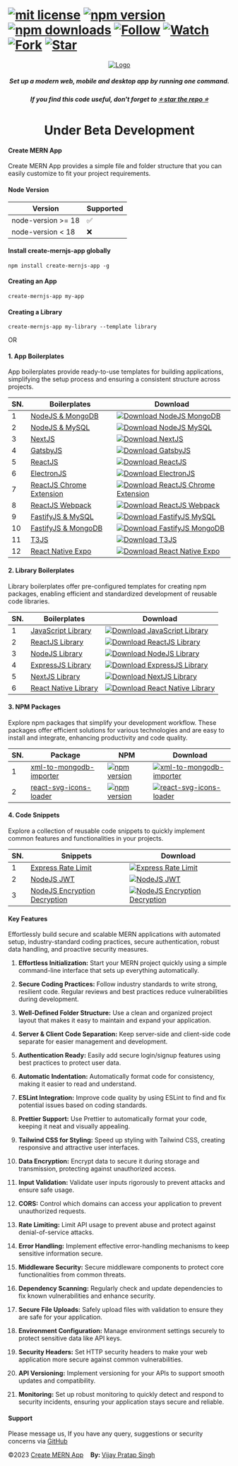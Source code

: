 # [![mit license](https://img.shields.io/github/license/mernjs/create-mern-app)](https://github.com/mernjs/create-mern-app/blob/master/LICENSE) [![npm version](https://img.shields.io/npm/v/create-mernjs-app)](https://www.npmjs.com/package/create-mernjs-app) [![npm downloads](https://img.shields.io/npm/dy/create-mernjs-app)](https://www.npmjs.com/package/create-mernjs-app) [![Follow](https://img.shields.io/github/followers/mernjs?style=social)](https://github.com/mernjs?tab=followers) [![Watch](https://img.shields.io/github/watchers/mernjs/create-mern-app?style=social)](https://github.com/mernjs/create-mern-app/watchers) [![Fork](https://img.shields.io/github/forks/mernjs/create-mern-app?style=social)](https://github.com/mernjs/create-mern-app/network/members) [![Star](https://img.shields.io/github/stars/mernjs/create-mern-app?style=social)](https://github.com/mernjs/create-mern-app/stargazers)

<p align="center">
  <a target="_blank" href="https://mernjs.github.io/create-mern-app" rel="noopener">
 <img src="https://mernjs.github.io/create-mern-app/assets/logo1.png" alt="Logo"></a>
</p>
<h5 align="center">Set up a modern web, mobile and desktop app by running one command.</h5>

<h5 align="center">
If you find this code useful, don't forget to <a target="_blank" href="https://github.com/mernjs/create-mern-app" rel="noopener">⭐ star the repo ⭐</a> 
</h5>

<h1 align="center">
Under Beta Development
</h1>

<h4>Create MERN App</h4>

Create MERN App provides a simple file and folder structure that you can easily customize to fit your project requirements.

<h4>Node Version </h4>

| Version | Supported          |
| ------- | ------------------ |
| node-version >= 18   | :white_check_mark: |
| node-version  < 18   | :x:  |

<h4>Install create-mernjs-app globally</h4>

```
npm install create-mernjs-app -g 
```

<h4>Creating an App</h4>

```
create-mernjs-app my-app
```

<h4>Creating a Library</h4>

```
create-mernjs-app my-library --template library
```

OR 

<h4>1. App Boilerplates</h4>

App boilerplates provide ready-to-use templates for building applications, simplifying the setup process and ensuring a consistent structure across projects.

| SN. | Boilerplates | Download |
| ------ | ------ | ------ |
| 1 | [NodeJS & MongoDB](https://github.com/mernjs/create-mern-app/tree/master/src/app/nodejs-mongodb-boilerplate) | [![Download NodeJS MongoDB](https://custom-icon-badges.herokuapp.com/badge/-Download-blue?style=for-the-badge&logo=download&logoColor=white "Download NodeJS MongoDB")](https://github.com/mernjs/create-mern-app/raw/master/zip/app/nodejs-mongodb-boilerplate.zip) |
| 2 | [NodeJS & MySQL](https://github.com/mernjs/create-mern-app/tree/master/src/app/nodejs-mysql-boilerplate) | [![Download NodeJS MySQL](https://custom-icon-badges.herokuapp.com/badge/-Download-blue?style=for-the-badge&logo=download&logoColor=white "Download NodeJS MySQL")](https://github.com/mernjs/create-mern-app/raw/master/zip/app/nodejs-mysql-boilerplate.zip) |
| 3 | [NextJS](https://github.com/mernjs/create-mern-app/tree/master/src/app/nextjs-boilerplate) | [![Download NextJS](https://custom-icon-badges.herokuapp.com/badge/-Download-blue?style=for-the-badge&logo=download&logoColor=white "Download NextJS")](https://github.com/mernjs/create-mern-app/raw/master/zip/app/nextjs-boilerplate.zip) |
| 4 | [GatsbyJS](https://github.com/mernjs/create-mern-app/tree/master/src/app/gatsbyjs-boilerplate) | [![Download GatsbyJS](https://custom-icon-badges.herokuapp.com/badge/-Download-blue?style=for-the-badge&logo=download&logoColor=white "Download GatsbyJS")](https://github.com/mernjs/create-mern-app/raw/master/zip/app/gatsbyjs-boilerplate.zip) |
| 5 | [ReactJS](https://github.com/mernjs/create-mern-app/tree/master/src/app/reactjs-boilerplate) | [![Download ReactJS](https://custom-icon-badges.herokuapp.com/badge/-Download-blue?style=for-the-badge&logo=download&logoColor=white "Download ReactJS")](https://github.com/mernjs/create-mern-app/raw/master/zip/app/reactjs-boilerplate.zip) |
| 6 | [ElectronJS](https://github.com/mernjs/create-mern-app/tree/master/src/app/electronjs-boilerplate) | [![Download ElectronJS](https://custom-icon-badges.herokuapp.com/badge/-Download-blue?style=for-the-badge&logo=download&logoColor=white "Download ElectronJS")](https://github.com/mernjs/create-mern-app/raw/master/zip/app/electronjs-boilerplate.zip) |
| 7 | [ReactJS Chrome Extension](https://github.com/mernjs/create-mern-app/tree/master/src/app/reactjs-chrome-extension-boilerplate) | [![Download ReactJS Chrome Extension](https://custom-icon-badges.herokuapp.com/badge/-Download-blue?style=for-the-badge&logo=download&logoColor=white "Download ReactJS Chrome Extension")](https://github.com/mernjs/create-mern-app/raw/master/zip/app/reactjs-chrome-extension-boilerplate.zip) |
| 8 | [ReactJS Webpack](https://github.com/mernjs/create-mern-app/tree/master/src/app/reactjs-webpack-boilerplate) | [![Download ReactJS Webpack](https://custom-icon-badges.herokuapp.com/badge/-Download-blue?style=for-the-badge&logo=download&logoColor=white "Download ReactJS Webpack")](https://github.com/mernjs/create-mern-app/raw/master/zip/app/reactjs-webpack-boilerplate.zip) |
| 9 | [FastifyJS & MySQL](https://github.com/mernjs/create-mern-app/tree/master/src/app/fastifyjs-mysql-boilerplate) | [![Download FastifyJS MySQL](https://custom-icon-badges.herokuapp.com/badge/-Download-blue?style=for-the-badge&logo=download&logoColor=white "Download FastifyJS MySQL")](https://github.com/mernjs/create-mern-app/raw/master/zip/app/fastifyjs-mysql-boilerplate.zip) |
| 10 | [FastifyJS & MongoDB](https://github.com/mernjs/create-mern-app/tree/master/src/app/fastifyjs-mongodb-boilerplate) | [![Download FastifyJS MongoDB](https://custom-icon-badges.herokuapp.com/badge/-Download-blue?style=for-the-badge&logo=download&logoColor=white "Download FastifyJS MongoDB")](https://github.com/mernjs/create-mern-app/raw/master/zip/app/fastifyjs-mongodb-boilerplate.zip) |
| 11 | [T3JS](https://github.com/mernjs/create-mern-app/tree/master/src/app/t3js-boilerplate) | [![Download T3JS](https://custom-icon-badges.herokuapp.com/badge/-Download-blue?style=for-the-badge&logo=download&logoColor=white "Download T3JS")](https://github.com/mernjs/create-mern-app/raw/master/zip/app/t3js-boilerplate.zip) |
| 12 | [React Native Expo](https://github.com/mernjs/create-mern-app/tree/master/src/app/expo-boilerplate) | [![Download React Native Expo](https://custom-icon-badges.herokuapp.com/badge/-Download-blue?style=for-the-badge&logo=download&logoColor=white "Download React Native Expo")](https://github.com/mernjs/create-mern-app/raw/master/zip/app/expo-boilerplate.zip) |

<h4>2. Library Boilerplates</h4>

Library boilerplates offer pre-configured templates for creating npm packages, enabling efficient and standardized development of reusable code libraries.

| SN. | Boilerplates | Download |
| ------ | ------ | ------ |
| 1 | [JavaScript Library](https://github.com/mernjs/create-mern-app/tree/master/src/library/javascript-library-boilerplate) | [![Download JavaScript Library](https://custom-icon-badges.herokuapp.com/badge/-Download-blue?style=for-the-badge&logo=download&logoColor=white "Download JavaScript Library")](https://github.com/mernjs/create-mern-app/raw/master/zip/library/javascript-library-boilerplate.zip) |
| 2 | [ReactJS Library](https://github.com/mernjs/create-mern-app/tree/master/src/library/reactjs-library-boilerplate) | [![Download ReactJS Library](https://custom-icon-badges.herokuapp.com/badge/-Download-blue?style=for-the-badge&logo=download&logoColor=white "Download ReactJS Library")](https://github.com/mernjs/create-mern-app/raw/master/zip/library/reactjs-library-boilerplate.zip) |
| 3 | [NodeJS Library](https://github.com/mernjs/create-mern-app/tree/master/src/library/nodejs-library-boilerplate) | [![Download NodeJS Library](https://custom-icon-badges.herokuapp.com/badge/-Download-blue?style=for-the-badge&logo=download&logoColor=white "Download NodeJS Library")](https://github.com/mernjs/create-mern-app/raw/master/zip/library/nodejs-library-boilerplate.zip) |
| 4 | [ExpressJS Library](https://github.com/mernjs/create-mern-app/tree/master/src/library/expressjs-library-boilerplate) | [![Download ExpressJS Library](https://custom-icon-badges.herokuapp.com/badge/-Download-blue?style=for-the-badge&logo=download&logoColor=white "Download ExpressJS Library")](https://github.com/mernjs/create-mern-app/raw/master/zip/library/expressjs-library-boilerplate.zip) |
| 5 | [NextJS Library](https://github.com/mernjs/create-mern-app/tree/master/src/library/nextjs-library-boilerplate) | [![Download NextJS Library](https://custom-icon-badges.herokuapp.com/badge/-Download-blue?style=for-the-badge&logo=download&logoColor=white "Download NextJS Library")](https://github.com/mernjs/create-mern-app/raw/master/zip/library/nextjs-library-boilerplate.zip) |
| 6 | [React Native Library](https://github.com/mernjs/create-mern-app/tree/master/src/library/react-native-library-boilerplate) | [![Download React Native Library](https://custom-icon-badges.herokuapp.com/badge/-Download-blue?style=for-the-badge&logo=download&logoColor=white "Download React Native Library")](https://github.com/mernjs/create-mern-app/raw/master/zip/library/react-native-library-boilerplate.zip) |

<h4>3. NPM Packages</h4>

Explore npm packages that simplify your development workflow. These packages offer efficient solutions for various technologies and are easy to install and integrate, enhancing productivity and code quality.

| SN. | Package | NPM | Download |
| ------ | ------ | ------ | ------ |
| 1 | [xml-to-mongodb-importer](https://github.com/mernjs/create-mern-app/tree/master/src/packages/xml-to-mongodb-importer) | [![npm version](https://img.shields.io/npm/v/xml-to-mongodb-importer)](https://www.npmjs.com/package/xml-to-mongodb-importer)  | [![xml-to-mongodb-importer](https://custom-icon-badges.herokuapp.com/badge/-Download-blue?style=for-the-badge&logo=download&logoColor=white "xml-to-mongodb-importer")](https://github.com/mernjs/create-mern-app/tree/master/src/packages/xml-to-mongodb-importer) |
| 2 | [react-svg-icons-loader](https://github.com/mernjs/create-mern-app/tree/master/src/packages/react-svg-icons-loader) | [![npm version](https://img.shields.io/npm/v/react-svg-icons-loader)](https://www.npmjs.com/package/react-svg-icons-loader)  | [![react-svg-icons-loader](https://custom-icon-badges.herokuapp.com/badge/-Download-blue?style=for-the-badge&logo=download&logoColor=white "react-svg-icons-loader")](https://github.com/mernjs/create-mern-app/tree/master/src/packages/react-svg-icons-loader) |

<h4>4. Code Snippets</h4>

Explore a collection of reusable code snippets to quickly implement common features and functionalities in your projects.

| SN. | Snippets | Download |
| ------ | ------ | ------ |
| 1 | [Express Rate Limit](https://github.com/mernjs/create-mern-app/tree/master/src/snippets/express-rate-limit) | [![Express Rate Limit](https://custom-icon-badges.herokuapp.com/badge/-Download-blue?style=for-the-badge&logo=download&logoColor=white "Express Rate Limit")](https://github.com/mernjs/create-mern-app/raw/master/zip/snippets/express-rate-limit.zip) |
| 2 | [NodeJS JWT](https://github.com/mernjs/create-mern-app/tree/master/src/snippets/node-jwt) | [![NodeJS JWT](https://custom-icon-badges.herokuapp.com/badge/-Download-blue?style=for-the-badge&logo=download&logoColor=white "NodeJS JWT")](https://github.com/mernjs/create-mern-app/raw/master/zip/snippets/node-jwt.zip) |
| 3 | [NodeJS Encryption Decryption](https://github.com/mernjs/create-mern-app/tree/master/src/snippets/nodejs-encryption-decryption) | [![NodeJS Encryption Decryption](https://custom-icon-badges.herokuapp.com/badge/-Download-blue?style=for-the-badge&logo=download&logoColor=white "NodeJS Encryption Decryption")](https://github.com/mernjs/create-mern-app/raw/master/zip/snippets/nodejs-encryption-decryption.zip) |

<h4>Key Features</h4>

Effortlessly build secure and scalable MERN applications with automated setup, industry-standard coding practices, secure authentication, robust data handling, and proactive security measures.

1. **Effortless Initialization:** Start your MERN project quickly using a simple command-line interface that sets up everything automatically.

2. **Secure Coding Practices:** Follow industry standards to write strong, resilient code. Regular reviews and best practices reduce vulnerabilities during development.

3. **Well-Defined Folder Structure:** Use a clean and organized project layout that makes it easy to maintain and expand your application.

4. **Server & Client Code Separation:** Keep server-side and client-side code separate for easier management and development.

5. **Authentication Ready:** Easily add secure login/signup features using best practices to protect user data.

6. **Automatic Indentation:** Automatically format code for consistency, making it easier to read and understand.

7. **ESLint Integration:** Improve code quality by using ESLint to find and fix potential issues based on coding standards.

8. **Prettier Support:** Use Prettier to automatically format your code, keeping it neat and visually appealing.

9. **Tailwind CSS for Styling:** Speed up styling with Tailwind CSS, creating responsive and attractive user interfaces.

10. **Data Encryption:** Encrypt data to secure it during storage and transmission, protecting against unauthorized access.

11. **Input Validation:** Validate user inputs rigorously to prevent attacks and ensure safe usage.

12. **CORS:** Control which domains can access your application to prevent unauthorized requests.

13. **Rate Limiting:** Limit API usage to prevent abuse and protect against denial-of-service attacks.

14. **Error Handling:** Implement effective error-handling mechanisms to keep sensitive information secure.

15. **Middleware Security:** Secure middleware components to protect core functionalities from common threats.

16. **Dependency Scanning:** Regularly check and update dependencies to fix known vulnerabilities and enhance security.

17. **Secure File Uploads:** Safely upload files with validation to ensure they are safe for your application.

18. **Environment Configuration:** Manage environment settings securely to protect sensitive data like API keys.

19. **Security Headers:** Set HTTP security headers to make your web application more secure against common vulnerabilities.

20. **API Versioning:** Implement versioning for your APIs to support smooth updates and compatibility.

21. **Monitoring:** Set up robust monitoring to quickly detect and respond to security incidents, ensuring your application stays secure and reliable.

<h4>Support</h4>

Please message us, If you have any query, suggestions or security concerns via [GitHub](https://github.com/mernjs/create-mern-app/discussions)

<p style="margin-left: '30px', margin-right: '30px'"><span style="text-align: 'left'">©2023 <a href="https://github.com/mernjs/create-mern-app/blob/master/LICENSE" target="_blank"> Create MERN App</a></span>&nbsp;&nbsp;&nbsp;&nbsp;<span style="float: 'right'"><b>By: </b> <a href="https://linkedin.com/in/vprtsingh" target="_blank"> Vijay Pratap Singh</a></span></p>